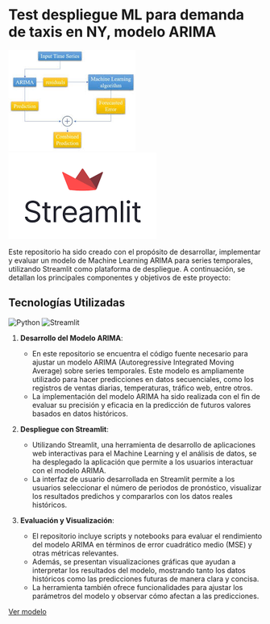 # Test despliegue ML para demanda de taxis en NY, modelo ARIMA

![imagen](https://github.com/jdbaquero84/ML_trips_NY/blob/main/ML_arima.jpg)
![imagen](https://github.com/jdbaquero84/ML_trips_NY/blob/main/streamlit.png)

Este repositorio ha sido creado con el propósito de desarrollar, implementar y evaluar un modelo de Machine Learning ARIMA para series temporales, utilizando Streamlit como plataforma de despliegue. A continuación, se detallan los principales componentes y objetivos de este proyecto:

## Tecnologías Utilizadas

![Python](https://img.shields.io/badge/Python-3776AB?style=for-the-badge&logo=python&logoColor=white)
![Streamlit](https://img.shields.io/badge/Streamlit-FF4B4B?style=for-the-badge&logo=streamlit&logoColor=white)

1. **Desarrollo del Modelo ARIMA**:
   - En este repositorio se encuentra el código fuente necesario para ajustar un modelo ARIMA (Autoregressive Integrated Moving Average) sobre series temporales. Este modelo es ampliamente utilizado para hacer predicciones en datos secuenciales, como los registros de ventas diarias, temperaturas, tráfico web, entre otros.
   - La implementación del modelo ARIMA ha sido realizada con el fin de evaluar su precisión y eficacia en la predicción de futuros valores basados en datos históricos.

2. **Despliegue con Streamlit**:
   - Utilizando Streamlit, una herramienta de desarrollo de aplicaciones web interactivas para el Machine Learning y el análisis de datos, se ha desplegado la aplicación que permite a los usuarios interactuar con el modelo ARIMA.
   - La interfaz de usuario desarrollada en Streamlit permite a los usuarios seleccionar el número de periodos de pronóstico, visualizar los resultados predichos y compararlos con los datos reales históricos.

3. **Evaluación y Visualización**:
   - El repositorio incluye scripts y notebooks para evaluar el rendimiento del modelo ARIMA en términos de error cuadrático medio (MSE) y otras métricas relevantes.
   - Además, se presentan visualizaciones gráficas que ayudan a interpretar los resultados del modelo, mostrando tanto los datos históricos como las predicciones futuras de manera clara y concisa.
   - La herramienta también ofrece funcionalidades para ajustar los parámetros del modelo y observar cómo afectan a las predicciones.

[Ver modelo](https://mltripsny-vqdyykr5xugqngrwqvm42h.streamlit.app/)
